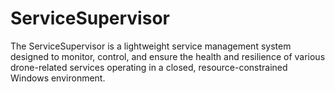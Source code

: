 # ServiceSupervisor
The ServiceSupervisor is a lightweight service management system designed to monitor, control, and ensure the health and resilience of various drone-related services operating in a closed, resource-constrained Windows environment.
